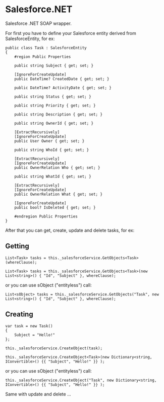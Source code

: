 Salesforce.NET
==============

Salesforce .NET SOAP wrapper.

For first you have to define your Salesforce entity derived from SalesforceEntity, for ex:

```CSharp
public class Task : SalesforceEntity
{
	#region Public Properties
	
	public string Subject { get; set; }

	[IgnoreForCreateUpdate]
	public DateTime? CreatedDate { get; set; }

	public DateTime? ActivityDate { get; set; }

	public string Status { get; set; }
	
	public string Priority { get; set; }

	public string Description { get; set; }

	public string OwnerId { get; set; }

	[ExtractRecursively]
	[IgnoreForCreateUpdate]
	public User Owner { get; set; }

	public string WhoId { get; set; }

	[ExtractRecursively]
	[IgnoreForCreateUpdate]
	public OwnerRelation Who { get; set; }

	public string WhatId { get; set; }

	[ExtractRecursively]
	[IgnoreForCreateUpdate]
	public OwnerRelation What { get; set; }

	[IgnoreForCreateUpdate]
	public bool? IsDeleted { get; set; }

	#endregion Public Properties
}
```

After that you can get, create, update and delete tasks, for ex:

Getting
-------

```CSharp 
List<Task> tasks = this._salesforceService.GetObjects<Task>(whereClause); 
```
```CSharp 
List<Task> tasks = this._salesforceService.GetObjects<Task>(new List<string>() { "Id", "Subject" }, whereClause); 
```

or you can use sObject ("entityless") call:

```CSharp 
List<sObject> tasks = this._salesforceService.GetObjects("Task", new List<string>() { "Id", "Subject" }, whereClause); 
```

Creating
--------

```CSharp
var task = new Task()
{
	Subject = "Hello!"
};

this._salesforceService.CreateObject(task);
```
```CSharp 
this._salesforceService.CreateObject<Task>(new Dictionary<string, IConvertible>() {{ "Subject", "Hello!" }} ); 
```

or you can use sObject ("entityless") call:

```CSharp 
this._salesforceService.CreateObject("Task", new Dictionary<string, IConvertible>() {{ "Subject", "Hello!" }} ); 
```

Same with update and delete ...